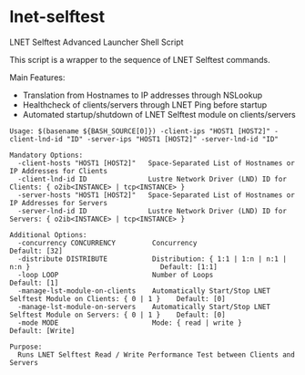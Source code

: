 # lnet-selftest

LNET Selftest Advanced Launcher Shell Script

This script is a wrapper to the sequence of LNET Selftest commands.

Main Features:
- Translation from Hostnames to IP addresses through NSLookup
- Healthcheck of clients/servers through LNET Ping before startup
- Automated startup/shutdown of LNET Selftest module on clients/servers

```
Usage: $(basename ${BASH_SOURCE[0]}) -client-ips "HOST1 [HOST2]" -client-lnd-id "ID" -server-ips "HOST1 [HOST2]" -server-lnd-id "ID"

Mandatory Options:
  -client-hosts "HOST1 [HOST2]"   Space-Separated List of Hostnames or IP Addresses for Clients
  -client-lnd-id ID               Lustre Network Driver (LND) ID for Clients: { o2ib<INSTANCE> | tcp<INSTANCE> }
  -server-hosts "HOST1 [HOST2]"   Space-Separated List of Hostnames or IP Addresses for Servers
  -server-lnd-id ID               Lustre Network Driver (LND) ID for Servers: { o2ib<INSTANCE> | tcp<INSTANCE> }

Additional Options:
  -concurrency CONCURRENCY         Concurrency                                                            Default: [32]
  -distribute DISTRIBUTE           Distribution: { 1:1 | 1:n | n:1 | n:n }                                Default: [1:1]
  -loop LOOP                       Number of Loops                                                        Default: [1]
  -manage-lst-module-on-clients    Automatically Start/Stop LNET Selftest Module on Clients: { 0 | 1 }    Default: [0]
  -manage-lst-module-on-servers    Automatically Start/Stop LNET Selftest Module on Servers: { 0 | 1 }    Default: [0]
  -mode MODE                       Mode: { read | write }                                                 Default: [Write]

Purpose:
  Runs LNET Selftest Read / Write Performance Test between Clients and Servers
```
